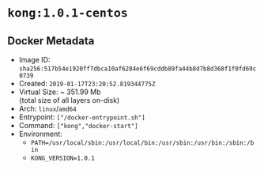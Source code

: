 # `kong:1.0.1-centos`

## Docker Metadata

- Image ID: `sha256:517b54e1920ff7dbca10af6284e6f69cddb89fa44b8d7b8d368f1f0fd69c0739`
- Created: `2019-01-17T23:20:52.819344775Z`
- Virtual Size: ~ 351.99 Mb  
  (total size of all layers on-disk)
- Arch: `linux`/`amd64`
- Entrypoint: `["/docker-entrypoint.sh"]`
- Command: `["kong","docker-start"]`
- Environment:
  - `PATH=/usr/local/sbin:/usr/local/bin:/usr/sbin:/usr/bin:/sbin:/bin`
  - `KONG_VERSION=1.0.1`
